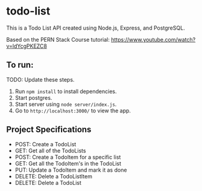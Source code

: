 # todo-list

This is a Todo List API created using Node.js, Express, and PostgreSQL.

Based on the PERN Stack Course tutorial:
https://www.youtube.com/watch?v=ldYcgPKEZC8

## To run: 
TODO: Update these steps. 
1. Run ```npm install``` to install dependencies.
2. Start postgres. 
2. Start server using ```node server/index.js```.
3. Go to ```http://localhost:3000/``` to view the app.

## Project Specifications
- POST: Create a TodoList
- GET: Get all of the TodoLists
- POST: Create a TodoItem for a specific list
- GET: Get all the TodoItem's in the TodoList
- PUT:    Update a TodoItem and mark it as done
- DELETE: Delete a TodoListItem
- DELETE: Delete a TodoList

